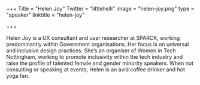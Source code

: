 +++
Title = "Helen Joy"
Twitter = "littlehelli"
image = "helen-joy.png"
type = "speaker"
linktitle = "helen-joy"

+++

Helen Joy is a UX consultant and user researcher at SPARCK, working predominantly within Government organisations. Her focus is on universal and inclusive design practices. She’s an organiser of Women in Tech Nottingham, working to promote inclusivity within the tech industry and raise the profile of talented female and gender minority speakers. When not consulting or speaking at events, Helen is an avid coffee drinker and hot yoga fan.
